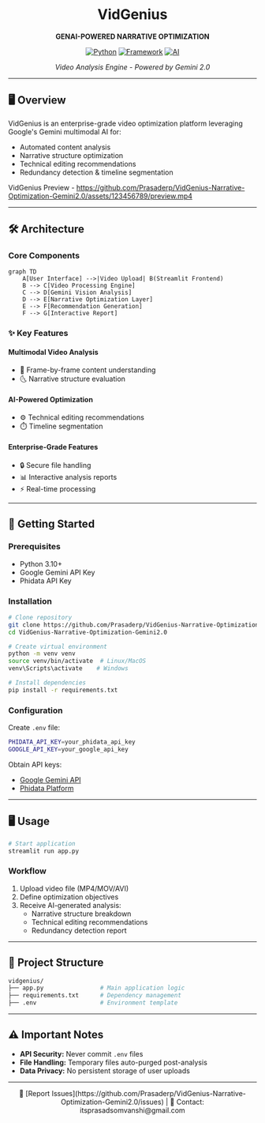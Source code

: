 <div align="center">

# VidGenius

**GENAI-POWERED NARRATIVE OPTIMIZATION**

[![Python](https://img.shields.io/badge/Python-3.10%2B-blue)](https://python.org)
[![Framework](https://img.shields.io/badge/Framework-Streamlit-FF4B4B)](https://streamlit.io)
[![AI](https://img.shields.io/badge/ML-Google%20Gemini-4285F4)](https://ai.google.dev)

*Video Analysis Engine - Powered by Gemini 2.0*

</div>

---

## 🖥️ Overview
VidGenius is an enterprise-grade video optimization platform leveraging Google's Gemini multimodal AI for:
- Automated content analysis
- Narrative structure optimization
- Technical editing recommendations
- Redundancy detection & timeline segmentation

VidGenius Preview - https://github.com/Prasaderp/VidGenius-Narrative-Optimization-Gemini2.0/assets/123456789/preview.mp4

---

## 🛠️ Architecture

### Core Components
```mermaid
graph TD
    A[User Interface] -->|Video Upload| B(Streamlit Frontend)
    B --> C[Video Processing Engine]
    C --> D[Gemini Vision Analysis]
    D --> E[Narrative Optimization Layer]
    E --> F[Recommendation Generation]
    F --> G[Interactive Report]
```

### ✨ Key Features
#### Multimodal Video Analysis
- 🎥 Frame-by-frame content understanding
- 🌜 Narrative structure evaluation

#### AI-Powered Optimization
- ⚙️ Technical editing recommendations
- ⏱️ Timeline segmentation

#### Enterprise-Grade Features
- 🔒 Secure file handling
- 📊 Interactive analysis reports
- ⚡ Real-time processing

---

## 🚀 Getting Started

### Prerequisites
- Python 3.10+
- Google Gemini API Key
- Phidata API Key

### Installation
```bash
# Clone repository
git clone https://github.com/Prasaderp/VidGenius-Narrative-Optimization-Gemini2.0.git
cd VidGenius-Narrative-Optimization-Gemini2.0

# Create virtual environment
python -m venv venv
source venv/bin/activate  # Linux/MacOS
venv\Scripts\activate    # Windows

# Install dependencies
pip install -r requirements.txt
```

### Configuration
Create `.env` file:
```bash
PHIDATA_API_KEY=your_phidata_api_key
GOOGLE_API_KEY=your_google_api_key
```

Obtain API keys:
- [Google Gemini API](https://ai.google.dev)
- [Phidata Platform](https://phidata.com)

---

## 🖥️ Usage
```bash
# Start application
streamlit run app.py
```

### Workflow
1. Upload video file (MP4/MOV/AVI)
2. Define optimization objectives
3. Receive AI-generated analysis:
   - Narrative structure breakdown
   - Technical editing recommendations
   - Redundancy detection report

---

## 📂 Project Structure
```bash
vidgenius/
├── app.py                # Main application logic
├── requirements.txt      # Dependency management
├── .env                  # Environment template
```

---

## ⚠️ Important Notes
- **API Security:** Never commit `.env` files
- **File Handling:** Temporary files auto-purged post-analysis
- **Data Privacy:** No persistent storage of user uploads

---

<div align="center">
    📄 [Report Issues](https://github.com/Prasaderp/VidGenius-Narrative-Optimization-Gemini2.0/issues) | 📧 Contact: itsprasadsomvanshi@gmail.com
</div>
